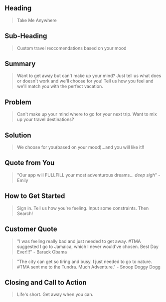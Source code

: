 ## Heading ##
> Take Me Anywhere

## Sub-Heading ##
  > Custom travel reccomendations based on your mood

## Summary ##
  > Want to get away but can't make up your mind? Just tell us what does or doesn't work and we'll choose for you! Tell us how you feel and we'll match you with the perfect vacation.

## Problem ##
  > Can't make up your mind where to go for your next trip. Want to mix up your travel destinations?

## Solution ##
  > We choose for you(based on your mood)...and you will like it!!

## Quote from You ##
  > "Our app will FULLFILL your most adventurous dreams... *deep sigh*"
                - Emily

## How to Get Started ##
  > Sign in. Tell us how you're feeling. Input some constraints. Then Search!

## Customer Quote ##
  > "I was feeling really bad and just needed to get away. #TMA suggested I go to Jamaica, which I never would've chosen. Best Day Ever!!!"
                        - Barack Obama

  > "The city can get so tiring and busy. I just needed to go to nature. #TMA sent me to the Tundra. Much Adventure."
                        - Snoop Doggy Dogg

## Closing and Call to Action ##
  > Life's short. Get away when you can.














